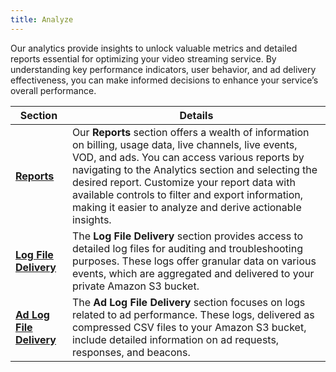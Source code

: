 ```yaml
---
title: Analyze
---
```

Our analytics provide insights to unlock valuable metrics and detailed reports essential for optimizing your video streaming service. By understanding key performance indicators, user behavior, and ad delivery effectiveness, you can make informed decisions to enhance your service’s overall performance.

|Section|Details|
|---|---|
|[**Reports**](/uplynk/analyze/reports)|Our **Reports** section offers a wealth of information on billing, usage data, live channels, live events, VOD, and ads. You can access various reports by navigating to the Analytics section and selecting the desired report. Customize your report data with available controls to filter and export information, making it easier to analyze and derive actionable insights.|
|[**Log File Delivery**](/uplynk/analyze/log_file_delivery)|The **Log File Delivery** section provides access to detailed log files for auditing and troubleshooting purposes. These logs offer granular data on various events, which are aggregated and delivered to your private Amazon S3 bucket.|
|[**Ad Log File Delivery**](/uplynk/analyze/ad_log_file_delivery) |The **Ad Log File Delivery** section focuses on logs related to ad performance. These logs, delivered as compressed CSV files to your Amazon S3 bucket, include detailed information on ad requests, responses, and beacons.|
